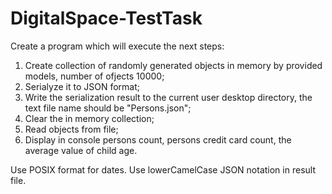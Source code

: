 # DigitalSpace-TestTask

Create a program which will execute the next steps:
1) Create collection of randomly generated objects in memory by provided models, number of ofjects 10000;
2) Serialyze it to JSON format;
3) Write the serialization result to the current user desktop directory, the text file name should be "Persons.json";
4) Clear the in memory collection;
5) Read objects from file;
6) Display in console persons count, persons credit card count, the average value of child age.

Use POSIX format for dates.
Use lowerCamelCase JSON notation in result file.
